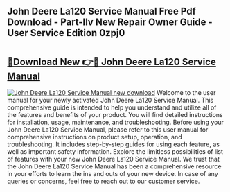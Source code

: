 ## John Deere La120 Service Manual Free Pdf Download - Part-Ilv New Repair Owner Guide - User Service Edition 0zpj0

# <h2><a href="http://bc79871.oget.top/?id=John+Deere+La120+Service+Manual">🔗Download New 👉🔴 John Deere La120 Service Manual</a></h2>

[![John Deere La120 Service Manual new download](https://i.imgur.com/5g1atiW.png)](http://bc79871.oget.top/?id=John+Deere+La120+Service+Manual)
Welcome to the user manual for your newly activated John Deere La120 Service Manual. This comprehensive guide is intended to help you understand and utilize all of the features and benefits of your product. You will find detailed instructions for installation, usage, maintenance, and troubleshooting. Before using your John Deere La120 Service Manual, please refer to this user manual for comprehensive instructions on product setup, operation, and troubleshooting. It includes step-by-step guides for using each feature, as well as important safety information. Explore the limitless possibilities of list of features with your new John Deere La120 Service Manual. We trust that the John Deere La120 Service Manual has been a comprehensive resource in your efforts to learn the ins and outs of your new device. In case of any queries or concerns, feel free to reach out to our customer service.
